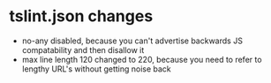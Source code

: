 # tslint.json changes

- no-any disabled, because you can't advertise backwards JS compatability and then disallow it
- max line length 120 changed to 220, because you need to refer to lengthy URL's without getting noise back